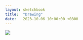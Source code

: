 ```yaml
---
layout: sketchbook
title:  "Drawing"
date:   2023-10-06 10:00:00 +0800
---
```


<img src="/Sketchbook/Images/{ page.date | date: '%Y-%m-%d' }/preview.jpg">
